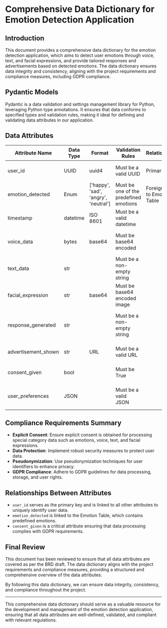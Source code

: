 # Comprehensive Data Dictionary for Emotion Detection Application

## Introduction
This document provides a comprehensive data dictionary for the emotion detection application, which aims to detect user emotions through voice, text, and facial expressions, and provide tailored responses and advertisements based on detected emotions. The data dictionary ensures data integrity and consistency, aligning with the project requirements and compliance measures, including GDPR compliance.

## Pydantic Models
Pydantic is a data validation and settings management library for Python, leveraging Python type annotations. It ensures that data conforms to specified types and validation rules, making it ideal for defining and validating data attributes in our application.

## Data Attributes

| Attribute Name       | Data Type   | Format          | Validation Rules                          | Relationships                  | Metadata                                      | Compliance Attributes                        |
|----------------------|-------------|-----------------|-------------------------------------------|--------------------------------|-----------------------------------------------|----------------------------------------------|
| user_id              | UUID        | uuid4           | Must be a valid UUID                      | Primary Key                    | Unique identifier for each user               | Pseudonymized data                           |
| emotion_detected     | Enum        | ['happy', 'sad', 'angry', 'neutral'] | Must be one of the predefined emotions    | Foreign Key to Emotion Table   | Detected emotion from user input              | Special category data, requires explicit consent |
| timestamp            | datetime    | ISO 8601        | Must be a valid datetime                  |                                | Time when the emotion was detected            |                                              |
| voice_data           | bytes       | base64          | Must be base64 encoded                    |                                | Raw voice data                                | Special category data, requires explicit consent |
| text_data            | str         |                 | Must be a non-empty string                |                                | Raw text data                                 | Special category data, requires explicit consent |
| facial_expression    | str         | base64          | Must be base64 encoded image              |                                | Raw facial expression data                    | Special category data, requires explicit consent |
| response_generated   | str         |                 | Must be a non-empty string                |                                | Response generated based on detected emotion  |                                              |
| advertisement_shown  | str         | URL             | Must be a valid URL                       |                                | URL of the advertisement shown                |                                              |
| consent_given        | bool        |                 | Must be True                              |                                | Indicates if user has given consent           | GDPR compliance                              |
| user_preferences     | JSON        |                 | Must be a valid JSON                      |                                | User preferences for tailored responses       |                                              |

## Compliance Requirements Summary
- **Explicit Consent**: Ensure explicit consent is obtained for processing special category data such as emotions, voice, text, and facial expressions.
- **Data Protection**: Implement robust security measures to protect user data.
- **Pseudonymization**: Use pseudonymization techniques for user identifiers to enhance privacy.
- **GDPR Compliance**: Adhere to GDPR guidelines for data processing, storage, and user rights.

## Relationships Between Attributes
- `user_id` serves as the primary key and is linked to all other attributes to uniquely identify user data.
- `emotion_detected` is linked to the Emotion Table, which contains predefined emotions.
- `consent_given` is a critical attribute ensuring that data processing complies with GDPR requirements.

## Final Review
This document has been reviewed to ensure that all data attributes are covered as per the BRD draft. The data dictionary aligns with the project requirements and compliance measures, providing a structured and comprehensive overview of the data attributes.

By following this data dictionary, we can ensure data integrity, consistency, and compliance throughout the project.

---

This comprehensive data dictionary should serve as a valuable resource for the development and management of the emotion detection application, ensuring that all data attributes are well-defined, validated, and compliant with relevant regulations.